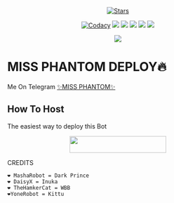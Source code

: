 <p align="center">
    <a href="https://github.com/MickeyD/MissPhantom/stargazers"><img src="https://img.shields.io/github/stars/noob-kittu/YoneRobot?label=Stars&style=flat-square&logo=github&color=F10070" alt="Stars" /></a>
</p>
<p align="center">
    <a href="https://app.codacy.com/manual/MickeyxD/MissPhantom/dashboard"> <img src="https://img.shields.io/codacy/grade/4d58f2a402b54aed8a7d95f7add45a81?color=brightgreen&logo=codacy&logoColor=green&style=for-the-badge" alt="Codacy" /></a>
    <a href="https://github.com/MicmeyxD/MissPhantom"> <img src="https://img.shields.io/github/repo-size/MickeyxD/MissPhantom?color=orange&logo=github&logoColor=green&style=for-the-badge" /></a>
    <a href="https://github.com/MickeyxD/MissPhantom/commits/prince"> <img src="https://img.shields.io/github/last-commit/MickeyxD/MissPhantom?color=blue&logo=github&logoColor=green&style=for-the-badge" /></a>
    <a href="https://github.com/MickeyxD/MissPhantom/issues"> <img src="https://img.shields.io/github/issues/MickeyxD/MissPhantomSupport?color=blueviolet&logo=github&logoColor=green&style=for-the-badge" /></a>
    <a href="https://github.com/MickeyxD/MissKristina/network/members"> <img src="https://img.shields.io/github/forks/MickeyxD/MissPhantom?color=red&logo=github&logoColor=green&style=for-the-badge" /></a>  
    <a href="https://pypi.org/project/Telethon/"> <img src="https://img.shields.io/pypi/v/telethon?color=yellow&label=telethon&logo=python&logoColor=green&style=for-the-badge" /></a>
</p>

<p align="center">
  <img src="https://telegra.ph/file/4c59aa8a2e7a508afd8eb.jpg">
</p>

# MISS PHANTOM DEPLOY🔥
Me On Telegram [✨MISS PHANTOM✨](https://t.me/MISSPHANTOM_BOT)

## How To Host
The easiest way to deploy this Bot
<p align="center"><a href="https://heroku.com/deploy?template=https://github.com/MickeyxD/MissPhantom"> <img src="https://img.shields.io/badge/Deploy%20To%20Heroku-black?style=for-the-badge&logo=heroku" width="220" height="38.45"/></a></p>
 
CREDITS
```
❤️ MashaRobot = Dark Prince 
❤️ DaisyX = Inuka
❤️ TheHamkerCat = WBB
❤️YoneRobot = Kittu





```
